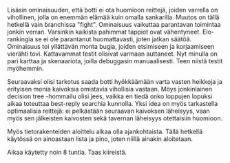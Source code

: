Lisäsin ominaisuuden, että botti ei ota huomioon reittejä, joiden varrella on vihollinen, jolla on enemmän elämää kuin omalla sankarilla. Muutos on tällä hetkellä vain branchissa "fight". Ominaisuus vaikuttaa parantavan toimintaa jonkin verran. Varsinkin kaikista pahimmat tappiot ovat vähentyneet. Elo-rankingia se ei ole parantanut huomattavasti, joten jatkan säätöä. Ominaisuus toi yllättävän monta bugia, joiden etsimiseen ja korjaamiseen vierähti tovi. Kattavammat testit olisivat varmaan auttaneet. Nyt minulla on pari karttaa ja skenaariota, joilla debuggasin manuaalisesti. Teen niistä testit myöhemmin.

Seuraavaksi olisi tarkotus saada botti hyökkäämään varta vasten heikkoja ja erityisen monia kaivoksia omistavia vihollisia vastaan. Möys jonkinlainen decision tree -hommailu olisi jees, vaikka en tiedä onko loppujen lopuksi aikaa toteuttaa best-reply searchia kunnolla. Yksi idea on myös tarkastella optimaalisia reittejä: ei pelkästään seuraavan kaivoksen läheisyys, vaan myös sen jälkeisten kaivosten sekä tavernan läheisyys otettaisiin huomioon.

Myös tietorakenteiden aloittelu alkaa olla ajankohtaista. Tällä hetkellä käytössä on ainoastaan lista ja pino, joten niillä ainakin aloitetaan.

Aikaa käytetty noin 8 tuntia. Taas kiireistä.
